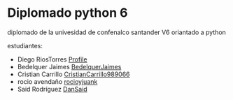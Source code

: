 # Diplomado python 6

diplomado de la univesidad de confenalco santander V6 oriantado a python 

estudiantes:
- Diego RiosTorres [Profile](https://github.com/)	
- Bedelquer Jaimes [BedelquerJaimes](https://github.com/BEDELQUERJAIMES)
- Cristian Carrillo [CristianCarrillo989066](https://github.com/CristianCarrillo989066)
- rocio avendaño  [rocioyjuank](https://github.com/rocioyjuanka)	
- Said Rodríguez [DanSaid](https://github.com/DanSaid)
